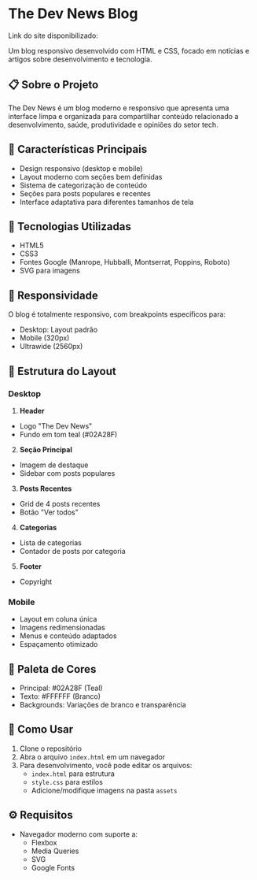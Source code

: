 # The Dev News Blog

Link do site disponibilizado: 

Um blog responsivo desenvolvido com HTML e CSS, focado em notícias e artigos sobre desenvolvimento e tecnologia.

## 📋 Sobre o Projeto

The Dev News é um blog moderno e responsivo que apresenta uma interface limpa e organizada para compartilhar conteúdo relacionado a desenvolvimento, saúde, produtividade e opiniões do setor tech.

## 🎯 Características Principais

- Design responsivo (desktop e mobile)
- Layout moderno com seções bem definidas
- Sistema de categorização de conteúdo
- Seções para posts populares e recentes
- Interface adaptativa para diferentes tamanhos de tela

## 🔧 Tecnologias Utilizadas

- HTML5
- CSS3
- Fontes Google (Manrope, Hubballi, Montserrat, Poppins, Roboto)
- SVG para imagens

## 📱 Responsividade

O blog é totalmente responsivo, com breakpoints específicos para:
- Desktop: Layout padrão
- Mobile (320px)
- Ultrawide (2560px)

## 🎨 Estrutura do Layout

### Desktop
1. **Header**
  - Logo "The Dev News"
  - Fundo em tom teal (#02A28F)

2. **Seção Principal**
  - Imagem de destaque
  - Sidebar com posts populares

3. **Posts Recentes**
  - Grid de 4 posts recentes
  - Botão "Ver todos"

4. **Categorias**
  - Lista de categorias
  - Contador de posts por categoria

5. **Footer**
  - Copyright

### Mobile
- Layout em coluna única
- Imagens redimensionadas
- Menus e conteúdo adaptados
- Espaçamento otimizado

## 🎨 Paleta de Cores

- Principal: #02A28F (Teal)
- Texto: #FFFFFF (Branco)
- Backgrounds: Variações de branco e transparência

## 🚀 Como Usar

1. Clone o repositório
2. Abra o arquivo `index.html` em um navegador
3. Para desenvolvimento, você pode editar os arquivos:
   - `index.html` para estrutura
   - `style.css` para estilos
   - Adicione/modifique imagens na pasta `assets`

## ⚙️ Requisitos

- Navegador moderno com suporte a:
  - Flexbox
  - Media Queries
  - SVG
  - Google Fonts
